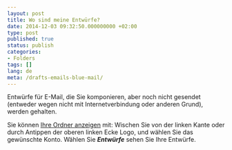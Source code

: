```yaml
---
layout: post
title: Wo sind meine Entwürfe?
date: 2014-12-03 09:32:50.000000000 +02:00
type: post
published: true
status: publish
categories:
- Folders
tags: []
lang: de
meta: /drafts-emails-blue-mail/
---
```


Entwürfe für E-Mail, die Sie komponieren, aber noch nicht gesendet (entweder wegen nicht mit Internetverbindung oder anderen Grund), werden gehalten.

Sie können [Ihre Ordner anzeigen](/navigieren-zwischen-Ordner/) mit: Wischen Sie von der linken Kante oder durch Antippen der oberen linken Ecke Logo, und wählen Sie das gewünschte Konto. Wählen Sie ***Entwürfe*** sehen Sie Ihre Entwürfe.

